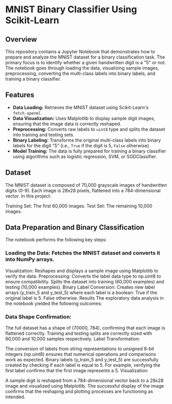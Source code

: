 # MNIST Binary Classifier Using Scikit-Learn

## Overview
This repository contains a Jupyter Notebook that demonstrates how to prepare and analyze the MNIST dataset for a binary classification task.
The primary focus is to identify whether a given handwritten digit is a "5" or not. The notebook goes through loading the data, visualizing sample images, preprocessing, converting the multi-class labels into binary labels, and training a binary classifier.

## Features
- **Data Loading:** Retrieves the MNIST dataset using Scikit-Learn's `fetch_openml`.
- **Data Visualization:** Uses Matplotlib to display sample digit images, ensuring that the image data is correctly reshaped.
- **Preprocessing:** Converts raw labels to `uint8` type and splits the dataset into training and testing sets.
- **Binary Labeling:** Transforms the original multi-class labels into binary labels for the digit "5" (i.e., `True` if the digit is 5, `False` otherwise).
- **Model Training:** The data is fully prepared for training a binary classifier using algorithms such as logistic regression, SVM, or SGDClassifier.

## Dataset
The MNIST dataset is composed of 70,000 grayscale images of handwritten digits (0-9). Each image is 28x28 pixels, flattened into a 784-dimensional vector. In this project:

Training Set: The first 60,000 images.
Test Set: The remaining 10,000 images.

## Data Preparation and Binary Classification
The notebook performs the following key steps:

### Loading the Data: Fetches the MNIST dataset and converts it into NumPy arrays.
Visualization: Reshapes and displays a sample image using Matplotlib to verify the data.
Preprocessing:
Converts the label data type to np.uint8 to ensure compatibility.
Splits the dataset into training (60,000 examples) and testing (10,000 examples).
Binary Label Conversion: Creates new label arrays (y_train_5 and y_test_5) where each label is a boolean:
True if the original label is 5.
False otherwise.
Results
The exploratory data analysis in the notebook yielded the following outcomes:

### Data Shape Confirmation:

The full dataset has a shape of (70000, 784), confirming that each image is flattened correctly.
Training and testing splits are correctly sized with 60,000 and 10,000 samples respectively.
Label Transformation:

The conversion of labels from string representations to unsigned 8-bit integers (np.uint8) ensures that numerical operations and comparisons work as expected.
Binary labels (y_train_5 and y_test_5) are successfully created by checking if each label is equal to 5. For example, verifying the first label confirms that the first image represents a 5.
Visualization:

A sample digit is reshaped from a 784-dimensional vector back to a 28x28 image and visualized using Matplotlib.
The successful display of the image confirms that the reshaping and plotting processes are functioning as intended.
